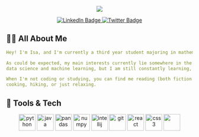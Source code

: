 <p align="center">
  <img src="https://capsule-render.vercel.app/api?type=waving&color=gradient&customColorList=14&height=100&section=header&text=Hello,%20I'm%20Isa&animation=fadeIn&fontSize=50" />
</p>

<div id="badges" align="center">
  <a href="https://www.linkedin.com/in/isalyubimova">
    <img src="https://img.shields.io/badge/LinkedIn-blue?style=for-the-badge&logo=linkedin&logoColor=white" alt="LinkedIn Badge"/>
  </a>
  <a href="your-twitter-URL">
    <img src="https://img.shields.io/badge/Twitter-blue?style=for-the-badge&logo=twitter&logoColor=white" alt="Twitter Badge"/>
  </a>
</div>

## :woman_technologist: All About Me

```yaml
Hey! I'm Isa, and I'm currently a third year student majoring in mathematics with a minor in computer science. 

As could be expected, my main interests currently lie somewhere in the intersection of those two, namely, 
data science and machine learning, but I am still constantly learning, exploring, and discovering new passions. 

When I'm not coding or studying, you can find me reading (both fiction and non fiction!), 
cooking, hiking, or just relaxing. 
```

## :toolbox: Tools & Tech
<p align="center">
<img src="https://cdn.jsdelivr.net/gh/devicons/devicon/icons/python/python-original.svg" alt="python" width="45" height="45"/>
<img src="https://cdn.jsdelivr.net/gh/devicons/devicon/icons/java/java-original.svg" alt="java" width="45" height="45"/>
<img src="https://cdn.jsdelivr.net/gh/devicons/devicon/icons/pandas/pandas-original-wordmark.svg" alt="pandas" width="45" height="45"/>
<img src="https://cdn.jsdelivr.net/gh/devicons/devicon/icons/numpy/numpy-original-wordmark.svg" alt="numpy" width="45" height="45"/>
<img src="https://cdn.jsdelivr.net/gh/devicons/devicon/icons/intellij/intellij-original.svg" alt="intellij" width="45" height="45"/>
<img src="https://cdn.jsdelivr.net/gh/devicons/devicon/icons/git/git-original.svg" alt="git" width="45" height="45"/>
<img src="https://cdn.jsdelivr.net/gh/devicons/devicon/icons/react/react-original.svg" alt="react" width="45" height="45"/>
<img src="https://cdn.jsdelivr.net/gh/devicons/devicon/icons/css3/css3-original-wordmark.svg" alt="css3" width="45" height="45"/>
<img src="https://cdn.jsdelivr.net/gh/devicons/devicon/icons/html5/html5-original.svg" html="html" width="45" height="45"/>
</p>


